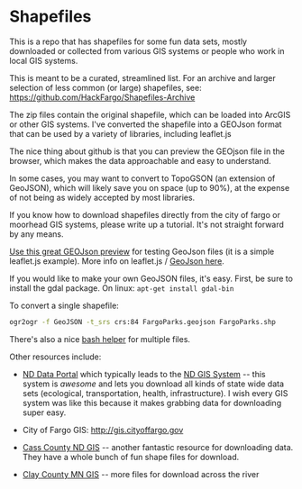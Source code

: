 # Shapefiles

This is a repo that has shapefiles for some fun data sets, mostly downloaded
or collected from various GIS systems or people who work in local GIS systems.

This is meant to be a curated, streamlined list. For an archive and larger
selection of less common (or large) shapefiles, see: https://github.com/HackFargo/Shapefiles-Archive

The zip files contain the original shapefile, which can be loaded into
ArcGIS or other GIS systems. I've converted the shapefile into a GEOJson
format that can be used by a variety of libraries, including leaflet.js

The nice thing about github is that you can preview the GEOjson file in
the browser, which makes the data approachable and easy to understand.

In some cases, you may want to convert to TopoGSON (an extension of
GeoJSON), which will likely save you on space (up to 90%), at the expense of not
being as widely accepted by most libraries.

If you know how to download shapefiles directly from the city of fargo
or moorhead GIS systems, please write up a tutorial. It's not straight
forward by any means.

[Use this great GEOJson preview](http://leaflet.calvinmetcalf.com/#11/46.8654/-96.7339) for testing GeoJson files (it is a simple
leaflet.js example). More info on leaflet.js / [GeoJson here](http://leafletjs.com/examples/geojson.html).

If you would like to make your own GeoJSON files, it's easy. First, be 
sure to install the gdal package. On linux: ``` apt-get install gdal-bin ```

To convert a single shapefile:

``` bash
ogr2ogr -f GeoJSON -t_srs crs:84 FargoParks.geojson FargoParks.shp
```

There's also a nice [bash helper](https://gist.github.com/benbalter/5858851) for multiple files.

Other resources include:

  * [ND Data Portal](https://apps.nd.gov/hubdataportal/srv/en/main.home) which typically leads to the [ND GIS System](http://www.nd.gov/gis/apps/DataDownload/)
    -- this system is *awesome* and lets you download all kinds of state
    wide data sets (ecological, transportation, health, infrastructure).
    I wish every GIS system was like this because it makes grabbing data
    for downloading super easy.

  * City of Fargo GIS: http://gis.cityoffargo.gov

  * [Cass County ND GIS](https://www.casscountynd.gov/county/depts/GIS/download/Pages/shapefiles.aspx) -- another fantastic resource for 
    downloading data. They have a whole bunch of fun shape files for download.

  * [Clay County MN GIS](http://claycountymn.gov/658/GIS-Data) -- more files for download across the river

